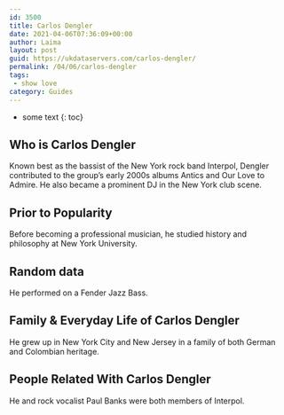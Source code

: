 ```yaml
---
id: 3500
title: Carlos Dengler
date: 2021-04-06T07:36:09+00:00
author: Laima
layout: post
guid: https://ukdataservers.com/carlos-dengler/
permalink: /04/06/carlos-dengler
tags:
 - show love
category: Guides
---
```


* some text
{: toc}


## Who is Carlos Dengler
                  
                  
                  
Known best as the bassist of the New York rock band Interpol, Dengler contributed to the group&#8217;s early 2000s albums Antics and Our Love to Admire. He also became a prominent DJ in the New York club scene.
                  
              
            
              
            
                
                
                
## Prior to Popularity
                  
                  
                  
Before becoming a professional musician, he studied history and philosophy at New York University.
                  
              
            
              
            
                
                
                
## Random data
                  
                  
                  
He performed on a Fender Jazz Bass.
                  
              
            
              
            
                
                
                
## Family & Everyday Life of Carlos Dengler
                  
                  
                  
He grew up in New York City and New Jersey in a family of both German and Colombian heritage.
                  
              
            
              
            
                
                
                
## People Related With Carlos Dengler
                  
                  
                  
He and rock vocalist Paul Banks were both members of Interpol.
                  
              
            
              
            
                
              
            
              
              
            
            
              
            
          
          
          